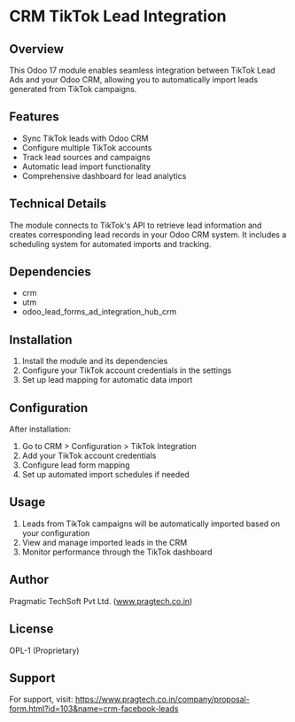 # CRM TikTok Lead Integration

## Overview
This Odoo 17 module enables seamless integration between TikTok Lead Ads and your Odoo CRM, allowing you to automatically import leads generated from TikTok campaigns.

## Features
- Sync TikTok leads with Odoo CRM
- Configure multiple TikTok accounts
- Track lead sources and campaigns
- Automatic lead import functionality
- Comprehensive dashboard for lead analytics

## Technical Details
The module connects to TikTok's API to retrieve lead information and creates corresponding lead records in your Odoo CRM system. It includes a scheduling system for automated imports and tracking.

## Dependencies
- crm
- utm
- odoo_lead_forms_ad_integration_hub_crm

## Installation
1. Install the module and its dependencies
2. Configure your TikTok account credentials in the settings
3. Set up lead mapping for automatic data import

## Configuration
After installation:
1. Go to CRM > Configuration > TikTok Integration
2. Add your TikTok account credentials
3. Configure lead form mapping
4. Set up automated import schedules if needed

## Usage
1. Leads from TikTok campaigns will be automatically imported based on your configuration
2. View and manage imported leads in the CRM
3. Monitor performance through the TikTok dashboard

## Author
Pragmatic TechSoft Pvt Ltd. (www.pragtech.co.in)

## License
OPL-1 (Proprietary)

## Support
For support, visit: https://www.pragtech.co.in/company/proposal-form.html?id=103&name=crm-facebook-leads
